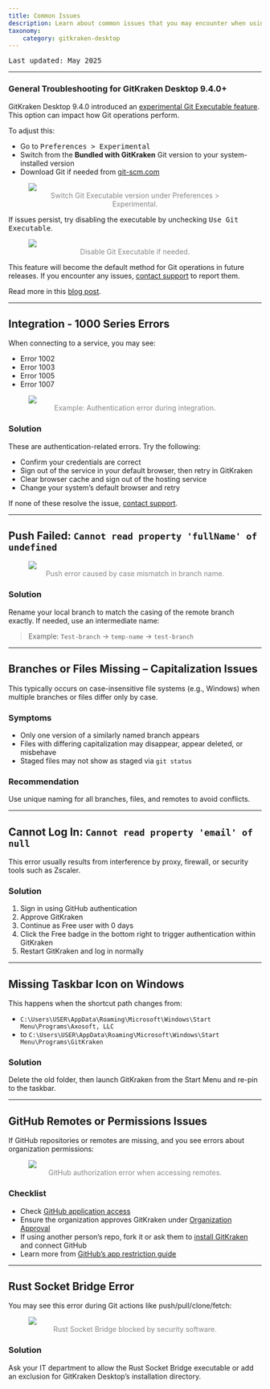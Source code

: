 ```yaml
---
title: Common Issues
description: Learn about common issues that you may encounter when using GitKraken Desktop.
taxonomy:
    category: gitkraken-desktop
---
```

<kbd>Last updated: May 2025</kbd>

***

### General Troubleshooting for GitKraken Desktop 9.4.0+

GitKraken Desktop 9.4.0 introduced an [experimental Git Executable feature](/gitkraken-desktop/experimental-features/#git-executable). This option can impact how Git operations perform.

To adjust this:
- Go to <kbd>Preferences > Experimental</kbd>
- Switch from the **Bundled with GitKraken** Git version to your system-installed version
- Download Git if needed from [git-scm.com](https://git-scm.com/download)

<figure class='figure center'>
  <img src="/wp-content/uploads/gkc-git-executable-version.png" class="help-center-img img-bordered">
  <figcaption style="text-align: center; color: #888;">Switch Git Executable version under Preferences > Experimental.</figcaption>
</figure>

If issues persist, try disabling the executable by unchecking <kbd>Use Git Executable</kbd>.

<figure class='figure center'>
  <img src="/wp-content/uploads/gkc-use-git-executable.png" class="help-center-img img-bordered">
  <figcaption style="text-align: center; color: #888;">Disable Git Executable if needed.</figcaption>
</figure>

This feature will become the default method for Git operations in future releases. If you encounter any issues, [contact support](https://help.gitkraken.com/gitkraken-desktop/contact-support/) to report them.

Read more in this [blog post](https://www.gitkraken.com/blog/gitkraken-client-migrating-from-libgit2-to-git-executable?product=gitkraken&source=help_center).

***

## Integration - 1000 Series Errors

When connecting to a service, you may see:
- Error 1002
- Error 1003
- Error 1005
- Error 1007

<figure class='figure center'>
  <img src="/wp-content/uploads/error-1002.png" srcset="/wp-content/uploads/error-1002@2x.png 2x" class="help-center-img img-bordered">
  <figcaption style="text-align: center; color: #888;">Example: Authentication error during integration.</figcaption>
</figure>

### Solution
These are authentication-related errors. Try the following:

- Confirm your credentials are correct
- Sign out of the service in your default browser, then retry in GitKraken
- Clear browser cache and sign out of the hosting service
- Change your system’s default browser and retry

If none of these resolve the issue, [contact support](https://www.gitkraken.com/contact?product=gitkraken&source=help_center).

***

## Push Failed: `Cannot read property 'fullName' of undefined`

<figure class='figure center'>
  <img src="/wp-content/uploads/push-error.png" class="help-center-img img-bordered">
  <figcaption style="text-align: center; color: #888;">Push error caused by case mismatch in branch name.</figcaption>
</figure>

### Solution
Rename your local branch to match the casing of the remote branch exactly. If needed, use an intermediate name:

> Example: `Test-branch` → `temp-name` → `test-branch`

***

## Branches or Files Missing – Capitalization Issues

This typically occurs on case-insensitive file systems (e.g., Windows) when multiple branches or files differ only by case.

### Symptoms
- Only one version of a similarly named branch appears
- Files with differing capitalization may disappear, appear deleted, or misbehave
- Staged files may not show as staged via `git status`

### Recommendation
Use unique naming for all branches, files, and remotes to avoid conflicts.

***

## Cannot Log In: `Cannot read property 'email' of null`

This error usually results from interference by proxy, firewall, or security tools such as Zscaler.

### Solution
1. Sign in using GitHub authentication
2. Approve GitKraken
3. Continue as Free user with 0 days
4. Click the Free badge in the bottom right to trigger authentication within GitKraken
5. Restart GitKraken and log in normally

***

## Missing Taskbar Icon on Windows

This happens when the shortcut path changes from:
- `C:\Users\USER\AppData\Roaming\Microsoft\Windows\Start Menu\Programs\Axosoft, LLC`
- to `C:\Users\USER\AppData\Roaming\Microsoft\Windows\Start Menu\Programs\GitKraken`

### Solution
Delete the old folder, then launch GitKraken from the Start Menu and re-pin to the taskbar.

***

## GitHub Remotes or Permissions Issues

If GitHub repositories or remotes are missing, and you see errors about organization permissions:

<figure class='figure center'>
  <img src="/wp-content/uploads/error.png" class="help-center-img img-bordered">
  <figcaption style="text-align: center; color: #888;">GitHub authorization error when accessing remotes.</figcaption>
</figure>

### Checklist
- Check [GitHub application access](https://github.com/settings/connections/applications/a7557949433b7d282a76)
- Ensure the organization approves GitKraken under [Organization Approval](https://help.github.com/articles/requesting-organization-approval-for-your-authorized-applications/)
- If using another person’s repo, fork it or ask them to [install GitKraken](/gitkraken-desktop/how-to-install/) and connect GitHub
- Learn more from [GitHub’s app restriction guide](https://help.github.com/articles/about-third-party-application-restrictions/)

***

## Rust Socket Bridge Error

You may see this error during Git actions like push/pull/clone/fetch:

<figure class='figure center'>
  <img src="/wp-content/uploads/gkd-10-4-rust-socket-bridge-error.png" class="help-center-img img-bordered">
  <figcaption style="text-align: center; color: #888;">Rust Socket Bridge blocked by security software.</figcaption>
</figure>

### Solution
Ask your IT department to allow the Rust Socket Bridge executable or add an exclusion for GitKraken Desktop’s installation directory.
